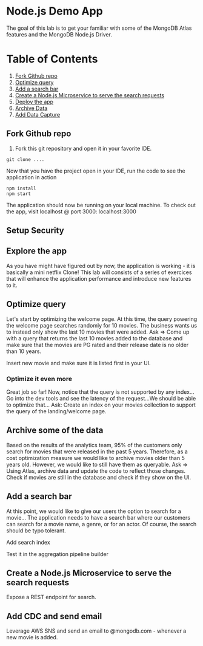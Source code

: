 # Node.js Demo App
The goal of this lab is to get your familiar with some of the MongoDB Atlas features and the MongoDB Node.js Driver.

# Table of Contents
1. [Fork Github repo](#Fork)
2. [Optimize query](#example2)
3. [Add a search bar](#third-example)
4. [Create a Node.js Microservice to serve the search requests](#fourth-examplehttpwwwfourthexamplecom)
4. [Deploy the app](#deploy)
4. [Archive Data](#archive)
5. [Add Data Capture](#CDC)



## Fork Github repo
1. Fork this git repository and open it in your favorite IDE. 
```
git clone ....
```
Now that you have the project open in your IDE, run the code to see the application in action
```
npm install
npm start
```
The application should now be running on your local machine. To check out the app, visit localhost @ port 3000: localhost:3000

## Setup Security 

## Explore the app
As you have might have figured out by now, the application is working -  it is basically a mini netflix Clone! This lab will consists of a series of exercices that will enhance the application performance and introduce new features to it.

## Optimize query
Let's start by optimizing the welcome page. At this time, the query powering the welcome page searches randomly for 10 movies. 
The business wants us to instead only show the last 10 movies that were added. 
Ask => 
Come up with a query that returns the last 10 movies added to the database and make sure that the movies are PG rated and their release date is no older than 10 years.

Insert new movie and make sure it is listed first in your UI.
### Optimize it even more
Great job so far! Now, notice that the query is not supported by any index... Go into the dev tools and see the latency of the request...We should be able to optimize that...
Ask:
Create an index on your movies collection to support the query of the landing/welcome page. 

## Archive some of the data
Based on the results of the analytics team, 95% of the customers only search for movies that were released in the past 5 years. Therefore, as a cost optimization measure we would like to archive movies older than 5 years old. However, we would like to still have them as queryable. 
Ask => Using Atlas, archive data and update the code to reflect those changes. Check if movies are still in the database and check if they show on the UI.  

## Add a search bar
At this point, we would like to give our users the option to search for a movie... The application needs to have a search bar where our customers can search for a movie name, a genre, or for an actor. Of course, the search should be typo tolerant. 

Add search index

Test it in the aggregation pipeline builder

## Create a Node.js Microservice to serve the search requests
Expose a REST endpoint for search.

## Add CDC and send email
Leverage AWS SNS and send an email to @mongodb.com - whenever a new movie is added.
